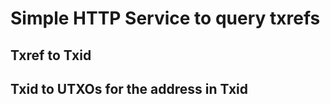 # Simple HTTP Service to query txrefs

## Txref to Txid

## Txid to UTXOs for the address in Txid



